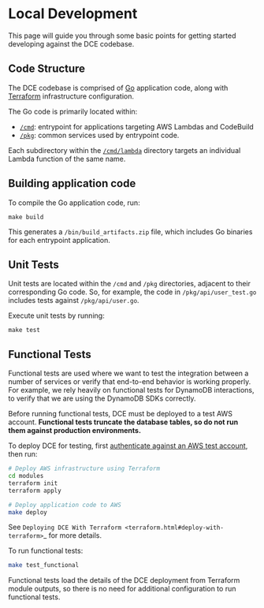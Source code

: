 # Local Development

This page will guide you through some basic points for getting started developing against the DCE codebase.

## Code Structure

The DCE codebase is comprised of [Go](https://golang.org/) application code, along with [Terraform](https://terraform.io) infrastructure configuration.

The Go code is primarily located within:

- [`/cmd`](https://github.com/Optum/dce/tree/master/cmd): entrypoint for applications targeting AWS Lambdas and CodeBuild
- [`/pkg`](https://github.com/Optum/dce/tree/master/pkg): common services used by entrypoint code.

Each subdirectory within the [`/cmd/lambda`](https://github.com/Optum/dce/tree/master/cmd/lambda) directory targets an individual Lambda function of the same name.

## Building application code

To compile the Go application code, run:

```
make build
```

This generates a `/bin/build_artifacts.zip` file, which includes Go binaries for each entrypoint application.

## Unit Tests

Unit tests are located within the `/cmd` and `/pkg` directories, adjacent to their corresponding Go code. So, for example, the code in `/pkg/api/user_test.go` includes tests against `/pkg/api/user.go`.

Execute unit tests by running:

```
make test
``` 

## Functional Tests

Functional tests are used where we want to test the integration between a number of services or verify that end-to-end behavior is working properly. For example, we rely heavily on functional tests for DynamoDB interactions, to verify that we are using the DynamoDB SDKs correctly.

Before running functional tests, DCE must be deployed to a test AWS account. **Functional tests truncate the database tables, so do not run them against production environments.**

To deploy DCE for testing, first [authenticate against an AWS test account](https://docs.aws.amazon.com/cli/latest/userguide/cli-chap-configure.html), then run:

```bash
# Deploy AWS infrastructure using Terraform
cd modules
terraform init
terraform apply

# Deploy application code to AWS
make deploy 
``` 

See `Deploying DCE With Terraform <terraform.html#deploy-with-terraform>`_ for more details.

To run functional tests:

```bash
make test_functional
```

Functional tests load the details of the DCE deployment from Terraform module outputs, so there is no need for additional configuration to run functional tests.